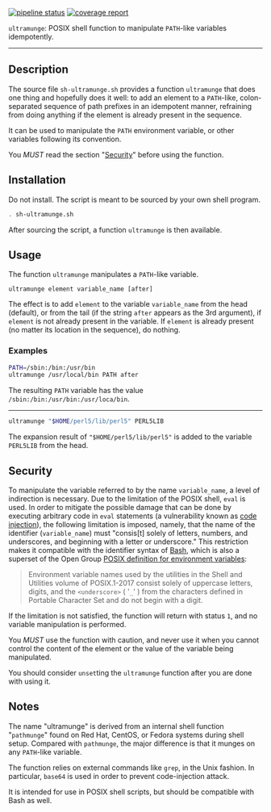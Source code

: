 [![pipeline status](https://gitlab.com/congma/sh-ultramunge/badges/master/pipeline.svg)](https://gitlab.com/congma/sh-ultramunge/commits/master)
[![coverage report](https://gitlab.com/congma/sh-ultramunge/badges/master/coverage.svg)](https://gitlab.com/congma/sh-ultramunge/commits/master)

`ultramunge`: POSIX shell function to manipulate `PATH`-like variables 
idempotently.

---

## Description ##

The source file `sh-ultramunge.sh` provides a function `ultramunge` that does 
one thing and hopefully does it well: to add an element to a `PATH`-like, 
colon-separated sequence of path prefixes in an idempotent manner, refraining 
from doing anything if the element is already present in the sequence.

It can be used to manipulate the `PATH` environment variable, or other 
variables following its convention.

You *MUST* read the section "[Security](#security)" before using the function.


## Installation ##

Do not install.  The script is meant to be sourced by your own shell program.

```bash
. sh-ultramunge.sh
```

After sourcing the script, a function `ultramunge` is then available.


## Usage ##

The function `ultramunge` manipulates a `PATH`-like variable.

```
ultramunge element variable_name [after]
```

The effect is to add `element` to the variable `variable_name` from the head 
(default), or from the tail (if the string `after` appears as the 3rd 
argument), if `element` is not already present in the variable.  If `element` 
is already present (no matter its location in the sequence), do nothing.


### Examples ###

```bash
PATH=/sbin:/bin:/usr/bin
ultramunge /usr/local/bin PATH after
```

The resulting `PATH` variable has the value 
`/sbin:/bin:/usr/bin:/usr/loca/bin`.

---

```bash
ultramunge "$HOME/perl5/lib/perl5" PERL5LIB
```

The expansion result of `"$HOME/perl5/lib/perl5"` is added to the variable 
`PERL5LIB` from the head.


## Security ##

To manipulate the variable referred to by the name `variable_name`, a level of 
indirection is necessary.  Due to the limitation of the POSIX shell, `eval` is 
used.  In order to mitigate the possible damage that can be done by executing 
arbitrary code in `eval` statements (a vulnerability known as [code 
injection][codeinj]), the following limitation is imposed, namely, that the 
name of the identifier (`variable_name`) must "consis[t] solely of letters, 
numbers, and underscores, and beginning with a letter or underscore."  This 
restriction makes it compatible with the identifier syntax of 
[Bash][bashidentifier], which is also a superset of the Open Group [POSIX 
definition for environment variables][og]:

> Environment variable names used by the utilities in the Shell and 
> Utilities volume of POSIX.1-2017 consist solely of uppercase letters, 
> digits, and the `<underscore>` ( '`_`' ) from the characters defined in 
> Portable Character Set and do not begin with a digit.

If the limitation is not satisfied, the function will return with status `1`, 
and no variable manipulation is performed.

You *MUST* use the function with caution, and never use it when you cannot 
control the content of the element or the value of the variable being 
manipulated.

You should consider `unset`ting the `ultramunge` function after you are done 
with using it.


## Notes ##

The name "ultramunge" is derived from an internal shell function "`pathmunge`" 
found on Red Hat, CentOS, or Fedora systems during shell setup.  Compared with 
`pathmunge`, the major difference is that it munges on any `PATH`-like 
variable.

The function relies on external commands like `grep`, in the Unix fashion.  In 
particular, `base64` is used in order to prevent code-injection attack.

It is intended for use in POSIX shell scripts, but should be compatible with 
Bash as well.


[codeinj]: https://en.wikipedia.org/wiki/Code_injection "Wikipedia page for code injection"
[bashidentifier]: https://www.gnu.org/software/bash/manual/bashref.html#index-name "Bash manual, Definitions, 'name' or 'identifier'"
[og]: http://pubs.opengroup.org/onlinepubs/9699919799/basedefs/V1_chap08.html#tag_08_01 "The Open Group Base Specifications Issue 7, 2018 edition, Sec. 8.1"


<!--
vim: ft=markdown tw=78 fo+=tqwn spell spelllang=en et ts=4
-->
